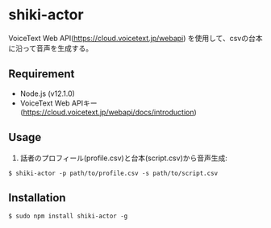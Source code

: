 # shiki-actor

VoiceText Web API(https://cloud.voicetext.jp/webapi) を使用して、csvの台本に沿って音声を生成する。

## Requirement

- Node.js (v12.1.0)
- VoiceText Web APIキー (https://cloud.voicetext.jp/webapi/docs/introduction)

## Usage

1.  話者のプロフィール(profile.csv)と台本(script.csv)から音声生成:
  ```console
  $ shiki-actor -p path/to/profile.csv -s path/to/script.csv
  ```

## Installation
```console
$ sudo npm install shiki-actor -g
```
